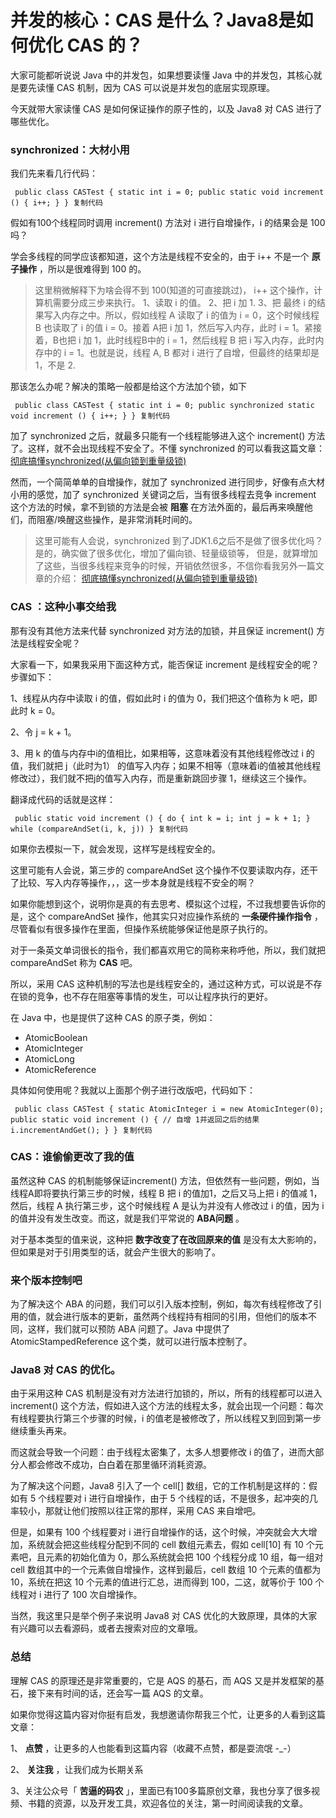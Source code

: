 # 并发的核心：CAS 是什么？Java8是如何优化 CAS 的？ #

大家可能都听说说 Java 中的并发包，如果想要读懂 Java 中的并发包，其核心就是要先读懂 CAS 机制，因为 CAS 可以说是并发包的底层实现原理。

今天就带大家读懂 CAS 是如何保证操作的原子性的，以及 Java8 对 CAS 进行了哪些优化。

### synchronized：大材小用 ###

我们先来看几行代码：

` public class CASTest { static int i = 0; public static void increment () { i++; } } 复制代码`

假如有100个线程同时调用 increment() 方法对 i 进行自增操作，i 的结果会是 100 吗？

学会多线程的同学应该都知道，这个方法是线程不安全的，由于 i++ 不是一个 **原子操作** ，所以是很难得到 100 的。

> 
> 
> 
> 这里稍微解释下为啥会得不到 100(知道的可直接跳过)， i++ 这个操作，计算机需要分成三步来执行。 1、读取 i 的值。 2、把 i 加 1.
> 3、把 最终 i 的结果写入内存之中。所以，假如线程 A 读取了 i 的值为 i = 0，这个时候线程 B 也读取了 i 的值 i = 0。接着
> A把 i 加 1，然后写入内存，此时 i = 1。紧接着，B也把 i 加 1，此时线程B中的 i = 1，然后线程 B 把 i
> 写入内存，此时内存中的 i = 1。也就是说，线程 A, B 都对 i 进行了自增，但最终的结果却是 1，不是 2.
> 
> 

那该怎么办呢？解决的策略一般都是给这个方法加个锁，如下

` public class CASTest { static int i = 0; public synchronized static void increment () { i++; } } 复制代码`

加了 synchronized 之后，就最多只能有一个线程能够进入这个 increment() 方法了。这样，就不会出现线程不安全了。不懂 synchronized 的可以看我这篇文章： [彻底搞懂synchronized(从偏向锁到重量级锁)]( https://link.juejin.im?target=https%3A%2F%2Fmp.weixin.qq.com%2Fs%2FqDvd8MYAzBXOsWgzwIbNMA )

然而，一个简简单单的自增操作，就加了 synchronized 进行同步，好像有点大材小用的感觉，加了 synchronized 关键词之后，当有很多线程去竞争 increment 这个方法的时候，拿不到锁的方法是会被 **阻塞** 在方法外面的，最后再来唤醒他们，而阻塞/唤醒这些操作，是非常消耗时间的。

> 
> 
> 
> 这里可能有人会说，synchronized 到了JDK1.6之后不是做了很多优化吗？是的，确实做了很多优化，增加了偏向锁、轻量级锁等，
> 但是，就算增加了这些，当很多线程来竞争的时候，开销依然很多，不信你看我另外一篇文章的介绍： [彻底搞懂synchronized(从偏向锁到重量级锁)](
> https://link.juejin.im?target=https%3A%2F%2Fmp.weixin.qq.com%2Fs%2FqDvd8MYAzBXOsWgzwIbNMA
> )
> 
> 

### CAS ：这种小事交给我 ###

那有没有其他方法来代替 synchronized 对方法的加锁，并且保证 increment() 方法是线程安全呢？

大家看一下，如果我采用下面这种方式，能否保证 increment 是线程安全的呢？步骤如下：

1、线程从内存中读取 i 的值，假如此时 i 的值为 0，我们把这个值称为 k 吧，即此时 k = 0。

2、令 j = k + 1。

3、用 k 的值与内存中i的值相比，如果相等，这意味着没有其他线程修改过 i 的值，我们就把 j（此时为1） 的值写入内存；如果不相等（意味着i的值被其他线程修改过），我们就不把j的值写入内存，而是重新跳回步骤 1，继续这三个操作。

翻译成代码的话就是这样：

` public static void increment () { do { int k = i; int j = k + 1; } while (compareAndSet(i, k, j)) } 复制代码`

如果你去模拟一下，就会发现，这样写是线程安全的。

这里可能有人会说，第三步的 compareAndSet 这个操作不仅要读取内存，还干了比较、写入内存等操作，，，这一步本身就是线程不安全的啊？

如果你能想到这个，说明你是真的有去思考、模拟这个过程，不过我想要告诉你的是，这个 compareAndSet 操作，他其实只对应操作系统的 **一条硬件操作指令** ，尽管看似有很多操作在里面，但操作系统能够保证他是原子执行的。

对于一条英文单词很长的指令，我们都喜欢用它的简称来称呼他，所以，我们就把 compareAndSet 称为 **CAS** 吧。

所以，采用 CAS 这种机制的写法也是线程安全的，通过这种方式，可以说是不存在锁的竞争，也不存在阻塞等事情的发生，可以让程序执行的更好。

在 Java 中，也是提供了这种 CAS 的原子类，例如：

* AtomicBoolean
* AtomicInteger
* AtomicLong
* AtomicReference

具体如何使用呢？我就以上面那个例子进行改版吧，代码如下：

` public class CASTest { static AtomicInteger i = new AtomicInteger(0); public static void increment () { // 自增 1并返回之后的结果 i.incrementAndGet(); } } 复制代码`

### CAS：谁偷偷更改了我的值 ###

虽然这种 CAS 的机制能够保证increment() 方法，但依然有一些问题，例如，当线程A即将要执行第三步的时候，线程 B 把 i 的值加1，之后又马上把 i 的值减 1，然后，线程 A 执行第三步，这个时候线程 A 是认为并没有人修改过 i 的值，因为 i 的值并没有发生改变。而这，就是我们平常说的 **ABA问题** 。

对于基本类型的值来说，这种把 **数字改变了在改回原来的值** 是没有太大影响的，但如果是对于引用类型的话，就会产生很大的影响了。

### 来个版本控制吧 ###

为了解决这个 ABA 的问题，我们可以引入版本控制，例如，每次有线程修改了引用的值，就会进行版本的更新，虽然两个线程持有相同的引用，但他们的版本不同，这样，我们就可以预防 ABA 问题了。Java 中提供了 AtomicStampedReference 这个类，就可以进行版本控制了。

### Java8 对 CAS 的优化。 ###

由于采用这种 CAS 机制是没有对方法进行加锁的，所以，所有的线程都可以进入 increment() 这个方法，假如进入这个方法的线程太多，就会出现一个问题：每次有线程要执行第三个步骤的时候，i 的值老是被修改了，所以线程又到回到第一步继续重头再来。

而这就会导致一个问题：由于线程太密集了，太多人想要修改 i 的值了，进而大部分人都会修改不成功，白白着在那里循环消耗资源。

为了解决这个问题，Java8 引入了一个 cell[] 数组，它的工作机制是这样的：假如有 5 个线程要对 i 进行自增操作，由于 5 个线程的话，不是很多，起冲突的几率较小，那就让他们按照以往正常的那样，采用 CAS 来自增吧。

但是，如果有 100 个线程要对 i 进行自增操作的话，这个时候，冲突就会大大增加，系统就会把这些线程分配到不同的 cell 数组元素去，假如 cell[10] 有 10 个元素吧，且元素的初始化值为 0，那么系统就会把 100 个线程分成 10 组，每一组对 cell 数组其中的一个元素做自增操作，这样到最后，cell 数组 10 个元素的值都为 10，系统在把这 10 个元素的值进行汇总，进而得到 100，二这，就等价于 100 个线程对 i 进行了 100 次自增操作。

当然，我这里只是举个例子来说明 Java8 对 CAS 优化的大致原理，具体的大家有兴趣可以去看源码，或者去搜索对应的文章哦。

### 总结 ###

理解 CAS 的原理还是非常重要的，它是 AQS 的基石，而 AQS 又是并发框架的基石，接下来有时间的话，还会写一篇 AQS 的文章。

如果你觉得这篇内容对你挺有启发，我想邀请你帮我三个忙，让更多的人看到这篇文章：

1、 **点赞** ，让更多的人也能看到这篇内容（收藏不点赞，都是耍流氓 -_-）

2、 **关注我** ，让我们成为长期关系

3、关注公众号「 **苦逼的码农** 」，里面已有100多篇原创文章，我也分享了很多视频、书籍的资源，以及开发工具，欢迎各位的关注，第一时间阅读我的文章。